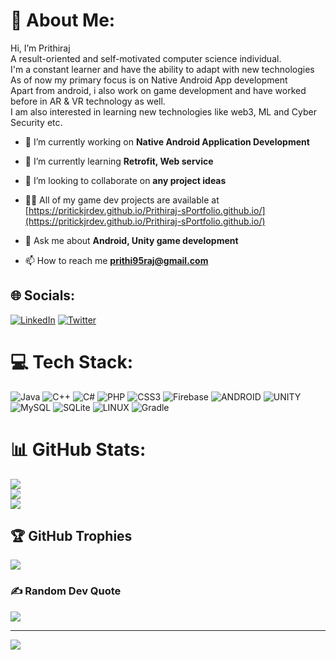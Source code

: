 # 💫 About Me:
Hi, I’m Prithiraj<br>
A result-oriented and self-motivated computer science individual.<br>
I'm a constant learner and have the ability to adapt with new technologies<br> 
As of now my primary focus is on Native Android App development<br>
Apart from android, i also work on game development and have worked before in AR & VR technology as well.<br>
I am also interested in learning new technologies like web3, ML and Cyber Security etc.

- 🔭 I’m currently working on **Native Android Application Development**

- 🌱 I’m currently learning **Retrofit, Web service**

- 👯 I’m looking to collaborate on **any project ideas**

- 👨‍💻 All of my game dev projects are available at [https://pritickjrdev.github.io/Prithiraj-sPortfolio.github.io/](https://pritickjrdev.github.io/Prithiraj-sPortfolio.github.io/)

- 💬 Ask me about **Android, Unity game development**

- 📫 How to reach me **prithi95raj@gmail.com**

## 🌐 Socials:
[![LinkedIn](https://img.shields.io/badge/LinkedIn-%230077B5.svg?logo=linkedin&logoColor=white)](https://www.linkedin.com/in/prithiraj-mahilary-435201249/) [![Twitter](https://img.shields.io/badge/Twitter-%231DA1F2.svg?logo=Twitter&logoColor=white)](https://twitter.com/Prith_Mlary) 

# 💻 Tech Stack:
![Java](https://img.shields.io/badge/java-%23ED8B00.svg?style=for-the-badge&logo=java&logoColor=white) ![C++](https://img.shields.io/badge/c++-%2300599C.svg?style=for-the-badge&logo=c%2B%2B&logoColor=white) ![C#](https://img.shields.io/badge/c%23-%23239120.svg?style=for-the-badge&logo=c-sharp&logoColor=white) ![PHP](https://img.shields.io/badge/php-%23777BB4.svg?style=for-the-badge&logo=php&logoColor=white) ![CSS3](https://img.shields.io/badge/css3-%231572B6.svg?style=for-the-badge&logo=css3&logoColor=white) ![Firebase](https://img.shields.io/badge/firebase-%23039BE5.svg?style=for-the-badge&logo=firebase) ![ANDROID](https://img.shields.io/badge/android-%2320232a.svg?style=for-the-badge&logo=android&logoColor=%a4c639) ![UNITY](https://img.shields.io/badge/Unity-%2320232a.svg?style=for-the-badge&logo=unity&logoColor=white) ![MySQL](https://img.shields.io/badge/mysql-%2300f.svg?style=for-the-badge&logo=mysql&logoColor=white) ![SQLite](https://img.shields.io/badge/sqlite-%2307405e.svg?style=for-the-badge&logo=sqlite&logoColor=white) ![LINUX](https://img.shields.io/badge/Linux-FCC624?style=for-the-badge&logo=linux&logoColor=black) ![Gradle](https://img.shields.io/badge/Gradle-02303A.svg?style=for-the-badge&logo=Gradle&logoColor=white)
# 📊 GitHub Stats:
![](https://github-readme-stats.vercel.app/api?username=PritickJrDev&theme=blue-green&hide_border=false&include_all_commits=false&count_private=false)<br/>
![](https://github-readme-streak-stats.herokuapp.com/?user=PritickJrDev&theme=blue-green&hide_border=false)<br/>
![](https://github-readme-stats.vercel.app/api/top-langs/?username=PritickJrDev&theme=blue-green&hide_border=false&include_all_commits=false&count_private=false&layout=compact)

## 🏆 GitHub Trophies
![](https://github-profile-trophy.vercel.app/?username=PritickJrDev&theme=monokai&no-frame=false&no-bg=true&margin-w=4)

### ✍️ Random Dev Quote
![](https://quotes-github-readme.vercel.app/api?type=horizontal&theme=merko)

---
[![](https://visitcount.itsvg.in/api?id=PritickJrDev&icon=5&color=0)](https://visitcount.itsvg.in)

<!-- Proudly created with GPRM ( https://gprm.itsvg.in ) -->
